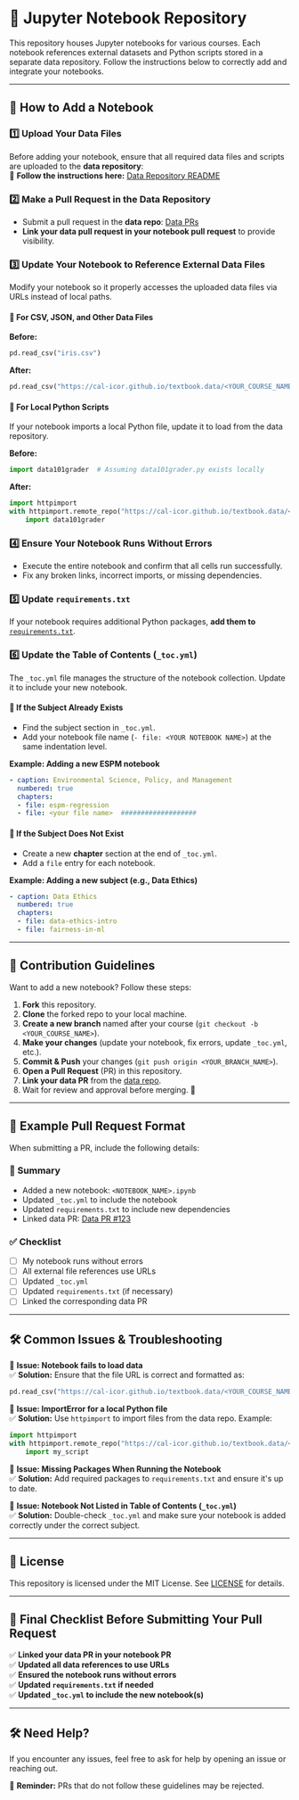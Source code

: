 # 📖 Jupyter Notebook Repository  

This repository houses Jupyter notebooks for various courses. Each notebook references external datasets and Python scripts stored in a separate data repository. Follow the instructions below to correctly add and integrate your notebooks.  

---

## 🚀 How to Add a Notebook  

### 1️⃣ **Upload Your Data Files**  
Before adding your notebook, ensure that all required data files and scripts are uploaded to the **data repository**:  
📌 **Follow the instructions here:** [Data Repository README](https://github.com/cal-icor/textbook.data/blob/main/README.md)  

### 2️⃣ **Make a Pull Request in the Data Repository**  
- Submit a pull request in the **data repo**: [Data PRs](https://github.com/cal-icor/textbook.data/pulls)  
- **Link your data pull request in your notebook pull request** to provide visibility.  

### 3️⃣ **Update Your Notebook to Reference External Data Files**  
Modify your notebook so it properly accesses the uploaded data files via URLs instead of local paths.  

#### 📂 **For CSV, JSON, and Other Data Files**  
**Before:**  
```python
pd.read_csv("iris.csv")
```
**After:**  
```python
pd.read_csv("https://cal-icor.github.io/textbook.data/<YOUR_COURSE_NAME>/iris.csv")
```

#### 🐍 **For Local Python Scripts**  
If your notebook imports a local Python file, update it to load from the data repository.  

**Before:**  
```python
import data101grader  # Assuming data101grader.py exists locally
```
**After:**  
```python
import httpimport
with httpimport.remote_repo("https://cal-icor.github.io/textbook.data/<YOUR_COURSE_NAME>"):
    import data101grader
```

### 4️⃣ **Ensure Your Notebook Runs Without Errors**  
- Execute the entire notebook and confirm that all cells run successfully.  
- Fix any broken links, incorrect imports, or missing dependencies.  

### 5️⃣ **Update `requirements.txt`**  
If your notebook requires additional Python packages, **add them to** [`requirements.txt`](https://github.com/cal-icor/textbook.notebooks/blob/main/requirements.txt).  

### 6️⃣ **Update the Table of Contents (`_toc.yml`)**  
The `_toc.yml` file manages the structure of the notebook collection. Update it to include your new notebook.  

#### 📌 **If the Subject Already Exists**  
- Find the subject section in `_toc.yml`.  
- Add your notebook file name (`- file: <YOUR NOTEBOOK NAME>`) at the same indentation level.  

**Example: Adding a new ESPM notebook**  
```yaml
- caption: Environmental Science, Policy, and Management
  numbered: true
  chapters:
  - file: espm-regression
  - file: <your file name>  ###################
```

#### 📌 **If the Subject Does Not Exist**  
- Create a new **chapter** section at the end of `_toc.yml`.  
- Add a `file` entry for each notebook.  

**Example: Adding a new subject (e.g., Data Ethics)**  
```yaml
- caption: Data Ethics
  numbered: true
  chapters:
  - file: data-ethics-intro
  - file: fairness-in-ml
```

---

## 🤝 Contribution Guidelines  
Want to add a new notebook? Follow these steps:  
1. **Fork** this repository.  
2. **Clone** the forked repo to your local machine.  
3. **Create a new branch** named after your course (`git checkout -b <YOUR_COURSE_NAME>`).  
4. **Make your changes** (update your notebook, fix errors, update `_toc.yml`, etc.).  
5. **Commit & Push** your changes (`git push origin <YOUR_BRANCH_NAME>`).  
6. **Open a Pull Request** (PR) in this repository.  
7. **Link your data PR** from the [data repo](https://github.com/cal-icor/textbook.data/pulls).  
8. Wait for review and approval before merging. 🚀  

---

## 📝 Example Pull Request Format  
When submitting a PR, include the following details:  

### 📌 Summary  
- Added a new notebook: `<NOTEBOOK_NAME>.ipynb`  
- Updated `_toc.yml` to include the notebook  
- Updated `requirements.txt` to include new dependencies  
- Linked data PR: [Data PR #123](https://github.com/cal-icor/textbook.data/pull/123)  

### ✅ Checklist  
- [ ] My notebook runs without errors  
- [ ] All external file references use URLs  
- [ ] Updated `_toc.yml`  
- [ ] Updated `requirements.txt` (if necessary)  
- [ ] Linked the corresponding data PR  

---

## 🛠 Common Issues & Troubleshooting  

🔹 **Issue: Notebook fails to load data**  
✅ **Solution:** Ensure that the file URL is correct and formatted as:  
```python
pd.read_csv("https://cal-icor.github.io/textbook.data/<YOUR_COURSE_NAME>/your_file.csv")
```

🔹 **Issue: ImportError for a local Python file**  
✅ **Solution:** Use `httpimport` to import files from the data repo. Example:  
```python
import httpimport
with httpimport.remote_repo("https://cal-icor.github.io/textbook.data/<YOUR_COURSE_NAME>"):
    import my_script
```

🔹 **Issue: Missing Packages When Running the Notebook**  
✅ **Solution:** Add required packages to `requirements.txt` and ensure it's up to date.  

🔹 **Issue: Notebook Not Listed in Table of Contents (`_toc.yml`)**  
✅ **Solution:** Double-check `_toc.yml` and make sure your notebook is added correctly under the correct subject.  

---

## 📜 License  
This repository is licensed under the MIT License. See [LICENSE](LICENSE) for details.  

---

## 🎯 Final Checklist Before Submitting Your Pull Request  
✅ **Linked your data PR in your notebook PR**  
✅ **Updated all data references to use URLs**  
✅ **Ensured the notebook runs without errors**  
✅ **Updated `requirements.txt` if needed**  
✅ **Updated `_toc.yml` to include the new notebook(s)**  

---

## 🛠 Need Help?  
If you encounter any issues, feel free to ask for help by opening an issue or reaching out.  

📌 **Reminder:** PRs that do not follow these guidelines may be rejected.  
